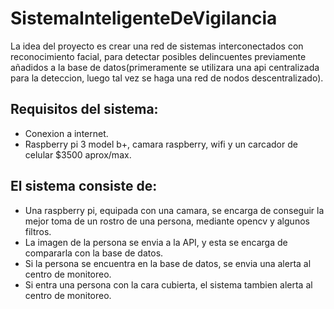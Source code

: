 # SistemaInteligenteDeVigilancia

La idea del proyecto es crear una red de sistemas interconectados con reconocimiento facial, para detectar posibles delincuentes previamente añadidos a la base de datos(primeramente se utilizara una api centralizada para la deteccion, luego tal vez se haga una red de nodos descentralizado).

## Requisitos del sistema:

- Conexion a internet.
- Raspberry pi 3 model b+, camara raspberry, wifi y un carcador de celular $3500 aprox/max.

## El sistema consiste de:

- Una raspberry pi, equipada con una camara, se encarga de conseguir la mejor toma de un rostro de una persona, mediante opencv y algunos filtros.
- La imagen de la persona se envia a la API, y esta se encarga de compararla con la base de datos.
- Si la persona se encuentra en la base de datos, se envia una alerta al centro de monitoreo.
- Si entra una persona con la cara cubierta, el sistema tambien alerta al centro de monitoreo.
